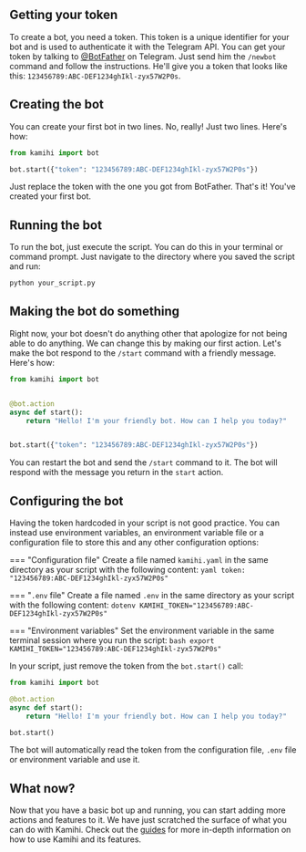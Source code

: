 ## Getting your token

To create a bot, you need a token. This token is a unique identifier for your bot and is used to authenticate it
with the Telegram API. You can get your token by talking to [@BotFather](https://t.me/botfather) on Telegram. Just
send him the `/newbot` command and follow the instructions. He'll give you a token that looks like this:
`123456789:ABC-DEF1234ghIkl-zyx57W2P0s`.

## Creating the bot

You can create your first bot in two lines. No, really! Just two lines. Here's how:

```python
from kamihi import bot

bot.start({"token": "123456789:ABC-DEF1234ghIkl-zyx57W2P0s"})
```

Just replace the token with the one you got from BotFather. That's it! You've created your first bot.

## Running the bot

To run the bot, just execute the script. You can do this in your terminal or command prompt. Just navigate to the
directory where you saved the script and run:

```sh
python your_script.py
```

## Making the bot do something

Right now, your bot doesn't do anything other that apologize for not being able to do anything. We can change this
by making our first action. Let's make the bot respond to the `/start` command with a friendly message. Here's how:

```python
from kamihi import bot


@bot.action
async def start():
    return "Hello! I'm your friendly bot. How can I help you today?"


bot.start({"token": "123456789:ABC-DEF1234ghIkl-zyx57W2P0s"})
```

You can restart the bot and send the `/start` command to it. The bot will respond with the message you return in the
`start` action.

## Configuring the bot

Having the token hardcoded in your script is not good practice. You can instead use environment variables, an
environment variable file or a configuration file to store this and any other configuration options:

=== "Configuration file"
    Create a file named `kamihi.yaml` in the same directory as your script with the following content:
    ```yaml
    token: "123456789:ABC-DEF1234ghIkl-zyx57W2P0s"
    ```

=== "`.env` file"
    Create a file named `.env` in the same directory as your script with the following content:
    ```dotenv
    KAMIHI_TOKEN="123456789:ABC-DEF1234ghIkl-zyx57W2P0s"
    ```

=== "Environment variables"
    Set the environment variable in the same terminal session where you run the script:
    ```bash
    export KAMIHI_TOKEN="123456789:ABC-DEF1234ghIkl-zyx57W2P0s"
    ```

In your script, just remove the token from the `bot.start()` call:
```python
from kamihi import bot

@bot.action
async def start():
    return "Hello! I'm your friendly bot. How can I help you today?"

bot.start()
```

The bot will automatically read the token from the configuration file, `.env` file or environment variable and use it.

## What now?

Now that you have a basic bot up and running, you can start adding more actions and features to it. We have just
scratched the surface of what you can do with Kamihi. Check out
the [guides](https://kamihi-dev.github.io/kamihi/guides/)
for more in-depth information on how to use Kamihi and its features.

